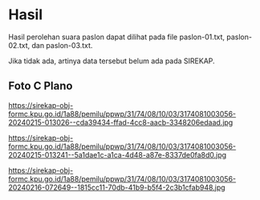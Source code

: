 # Hasil

Hasil perolehan suara paslon dapat dilihat pada file paslon-01.txt, paslon-02.txt, dan paslon-03.txt.

Jika tidak ada, artinya data tersebut belum ada pada SIREKAP.

## Foto C Plano

https://sirekap-obj-formc.kpu.go.id/1a88/pemilu/ppwp/31/74/08/10/03/3174081003056-20240215-013026--cda39434-ffad-4cc8-aacb-3348206edaad.jpg

https://sirekap-obj-formc.kpu.go.id/1a88/pemilu/ppwp/31/74/08/10/03/3174081003056-20240215-013241--5a1dae1c-a1ca-4d48-a87e-8337de0fa8d0.jpg

https://sirekap-obj-formc.kpu.go.id/1a88/pemilu/ppwp/31/74/08/10/03/3174081003056-20240216-072649--1815cc11-70db-41b9-b5f4-2c3b1cfab948.jpg
